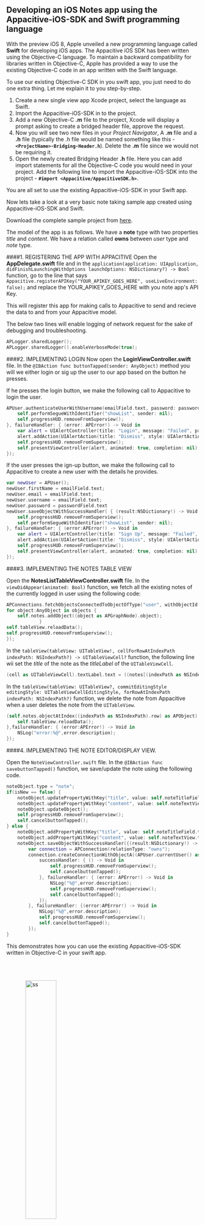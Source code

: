 Developing an iOS Notes app using the Appacitive-iOS-SDK and Swift programming language
----

With the preview iOS 8, Apple unveiled a new programming language called __Swift__ for developing iOS apps. The Appacitive iOS SDK has been written using the Objective-C language. To maintain a backward compatibility for libraries written in Objective-C, Apple has provided a way to use the existing Objective-C code in an app written with the Swift language.

To use our existing Objective-C SDK in you swift app, you just need to do one extra thing. Let me explain it to you step-by-step.

1. Create a new single view app Xcode project, select the language as Swift.
2. Import the Appacitive-iOS-SDK in to the project.
3. Add a new Objective-C __.m__ file to the project, Xcode will display a prompt asking to create a bridged header file, approve the request.
4. Now you will see two new files in your _Project Navigator_, A __.m__ file and a __.h__ file (typically the .h file would be named something like this - __```<ProjectName>-Bridging-Header.h```__). Delete the __.m__ file since we would not be requiring it.
5. Open the newly created Bridging Header __.h__ file. Here you can add import statements for all the Objective-C  code you would need in your project. Add the following line to import the Appacitive-iOS-SDK into the project - __`#import <Appacitive/AppacitiveSDK.h>`__.

You are all set to use the existing Appacitive-iOS-SDK in your Swift app.

Now lets take a look at a very basic note taking sample app created using Appacitive-iOS-SDK and Swift.

Download the complete sample project from [here]().

The model of the app is as follows. We have a __note__ type with two properties _title_ and _content_. We have a relation called __owns__ between _user_ type and _note_ type.

####1. REGISTERING THE APP WITH APPACITIVE
Open the __AppDelegate.swift__ file and in the `application(application: UIApplication, didFinishLaunchingWithOptions launchOptions: NSDictionary?) -> Bool` function, go to the line that says `Appacitive.registerAPIKey("YOUR_APIKEY_GOES_HERE", useLiveEnvironment: false);` and replace the YOUR_APIKEY_GOES_HERE with you note app's API Key.

This will register this app for making calls to Appacitive to send and recieve the data to and from your Appacitive model.

The below two lines will enable logging of network request for the sake of debugging and troubleshooting.

```swift
APLogger.sharedLogger();
APLogger.sharedLogger().enableVerboseMode(true);
```

####2. IMPLEMENTING LOGIN
Now open the __LoginViewController.swift__ file. In the `@IBAction func buttonTapped(sender: AnyObject)` method you will we either login or sig up the user to our app based on the button he presses. 

If he presses the login button, we make the following call to Appacitive to login the user.

```swift
APUser.authenticateUserWithUsername(emailField.text, password: passwordField.text, sessionExpiresAfter: nil, limitAPICallsTo: nil, successHandler: { (user: APUser!) -> Void in
    self.performSegueWithIdentifier("showList", sender: nil);
    self.progressHUD.removeFromSuperview();
}, failureHandler: { (error: APError!) -> Void in
    var alert = UIAlertController(title: "Login", message: "Failed", preferredStyle: UIAlertControllerStyle.Alert);
    alert.addAction(UIAlertAction(title: "Dismiss", style: UIAlertActionStyle.Default, handler: nil));
    self.progressHUD.removeFromSuperview();
    self.presentViewController(alert, animated: true, completion: nil);
});
```

If the user presses the ign-up button, we make the following call to Appacitive to create a new user with the details he provides.

```swift
var newUser = APUser();
newUser.firstName = emailField.text;
newUser.email = emailField.text;
newUser.username = emailField.text;
newUser.password = passwordField.text
newUser.saveObjectWithSuccessHandler( { (result:NSDictionary!) -> Void in
    self.progressHUD.removeFromSuperview();
    self.performSegueWithIdentifier("showList", sender: nil);
}, failureHandler: { (error:APError!) -> Void in
    var alert = UIAlertController(title: "Sign Up", message: "Failed", preferredStyle: UIAlertControllerStyle.Alert);
    alert.addAction(UIAlertAction(title: "Dismiss", style: UIAlertActionStyle.Default, handler: nil));
    self.progressHUD.removeFromSuperview();
    self.presentViewController(alert, animated: true, completion: nil);
});
```

####3. IMPLEMENTING THE NOTES TABLE VIEW

Open the __NotesListTableViewController.swift__ file. In the `viewDidAppear(animated: Bool)` function, we fetch all the existing notes of the currently logged in user using the following code:

```swift
APConnections.fetchObjectsConnectedToObjectOfType("user", withObjectId: (APUser.currentUser().objectId), withRelationType: "owns", fetchConnections: false, successHandler:{ (objects: Array!) -> Void in
for object:AnyObject in objects {
    self.notes.addObject((object as APGraphNode).object);
            }
self.tableView.reloadData();
self.progressHUD.removeFromSuperview();
});
```

In the `tableView(tableView: UITableView!, cellForRowAtIndexPath indexPath: NSIndexPath?) -> UITableViewCell?` function, the following line wii set the _title_ of the note as the _titleLabel_ of the `UITableViewCell`.

```swift
(cell as UITableViewCell).textLabel.text = ((notes[(indexPath as NSIndexPath).row] as APObject).getPropertyWithKey("title") as String);
```

In the `tableView(tableView: UITableView?, commitEditingStyle editingStyle: UITableViewCellEditingStyle, forRowAtIndexPath indexPath: NSIndexPath?)` function, we delete the note from Appacitive when a user deletes the note from the `UITableView`.

```swift
(self.notes.objectAtIndex((indexPath as NSIndexPath).row) as APObject).deleteObjectWithConnectingConnectionsSuccessHandler({ () -> Void in                    	self.notes.removeObjectAtIndex((indexPath as 	NSIndexPath).row);
	self.tableView.reloadData();
},failureHandler: { (error:APError!) -> Void in
    NSLog("error:%@",error.description);
});
```

####4. IMPLEMENTING THE NOTE EDITOR/DISPLAY VIEW.

Open the `NoteViewController.swift` file. In the `@IBAction func savebuttonTapped()` function, we save/update the note using the following code.

```swift
noteObject.type = "note";
if(isNew == false) {
    noteObject.updatePropertyWithKey("title", value: self.noteTitleField.text);
    noteObject.updatePropertyWithKey("content", value: self.noteTextView.text);
    noteObject.updateObject();
    self.progressHUD.removeFromSuperview();
    self.cancelbuttonTapped();
} else {
    noteObject.addPropertyWithKey("title", value: self.noteTitleField.text);
    noteObject.addPropertyWithKey("content", value: self.noteTextView.text);
    noteObject.saveObjectWithSuccessHandler({(result:NSDictionary!) -> Void in
        var connection = APConnection(relationType: "owns");
        connection.createConnectionWithObjectA((APUser.currentUser() as APUser), objectB:(self.noteObject as APObject), labelA:"user", labelB:"note",
            successHandler: { () -> Void in
                self.progressHUD.removeFromSuperview();
                self.cancelbuttonTapped();
            }, failureHandler: { (error: APError!) -> Void in
                NSLog("%@",error.description);
                self.progressHUD.removeFromSuperview();
                self.cancelbuttonTapped();
            });
        }, failureHandler: {(error:APError!) -> Void in
            NSLog("%@",error.description);
            self.progressHUD.removeFromSuperview();
            self.cancelbuttonTapped();
        });
}
```

This demonstrates how you can use the existing Appacitive-iOS-SDK written in Objective-C in your swift app.

<img alt="ss" href="http://devcenter.appacitive.com/ios/samples/notekeeper/sss1.png" style="width:40%; padding: 10%; float:left;" />

<img alt="ss" href="http://devcenter.appacitive.com/ios/samples/notekeeper/sss2.png" style="width:40%; padding: 10%; float:left;" />

<img alt="ss" href="http://devcenter.appacitive.com/ios/samples/notekeeper/sss3.png" style="width:40%; padding: 10%; float:left" />

<img alt="ss" href="http://devcenter.appacitive.com/ios/samples/notekeeper/sss4.png" style="width:40%; padding: 10%;" />
